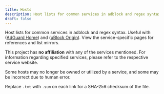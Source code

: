 ```yaml
---
title: Hosts
description: Host lists for common services in adblock and regex syntax.
draft: false
---
```


Host lists for common services in adblock and regex syntax. Useful with ([AdGuard Home](https://github.com/AdguardTeam/AdGuardHome)) and ([uBlock Origin](https://github.com/gorhill/uBlock/)). View the service-specific pages for references and list mirrors.

This project has **no affiliation** with any of the services mentioned. For information regarding specified services, please refer to the respective service website.

Some hosts may no longer be owned or utilized by a service, and some may be incorrect due to human error.

Replace `.txt` with `.sum` on each link for a SHA-256 checksum of the file.
